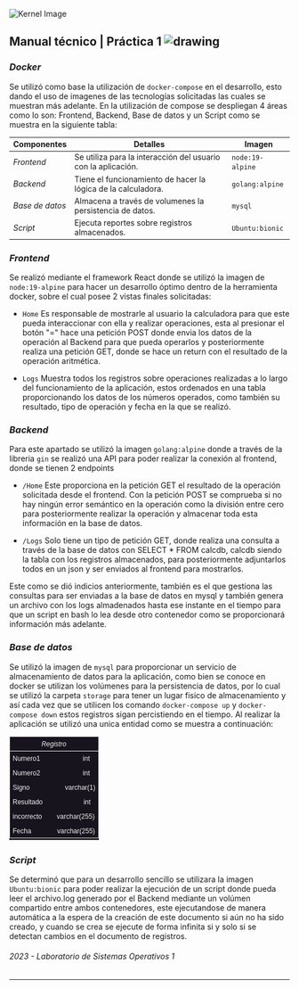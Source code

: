 ![Kernel Image](https://tattoocoder.com/content/images/2017/03/docker-cloud-1.png "Banner | Linux Image")

## Manual técnico | Práctica 1 <img src="https://media.tenor.com/dHk-LfzHrtwAAAAi/linux-computer.gif" alt="drawing" width="30"/>

### _Docker_

Se utilizó como base la utilización de `docker-compose` en el desarrollo, esto dando el uso de imagenes de las tecnologías solicitadas las cuales se muestran más adelante. En la utilización de compose se despliegan 4 áreas como lo son: Frontend, Backend, Base de datos y un Script como se muestra en la siguiente tabla:

| Componentes | Detalles  | Imagen  |
| ----- | -----  | ----- |
| _Frontend_ | Se utiliza para la interacción del usuario con la aplicación. | `node:19-alpine` | 
| _Backend_ | Tiene el funcionamiento de hacer la lógica de la calculadora. | `golang:alpine` | 
| _Base de datos_ | Almacena a través de volumenes la persistencia de datos. | `mysql` | 
| _Script_ | Ejecuta reportes sobre registros almacenados. | `Ubuntu:bionic` | 

### _Frontend_
Se realizó mediante el framework React donde se utilizó la imagen de `node:19-alpine` para hacer un desarrollo óptimo dentro de la herramienta docker, sobre el cual posee 2 vistas finales solicitadas:

- `Home` Es responsable de mostrarle al usuario la calculadora para que este pueda interaccionar con ella y realizar operaciones, esta al presionar el botón "=" hace una petición POST donde envia los datos de la operación al Backend para que pueda operarlos y posteriormente realiza una petición GET, donde se hace un return con el resultado de la operación aritmética.

- `Logs` Muestra todos los registros sobre operaciones realizadas a lo largo del funcionamiento de la aplicación, estos ordenados en una tabla proporcionando los datos de los números operados, como también su resultado, tipo de operación y fecha en la que se realizó.

### _Backend_
Para este apartado se utilizó la imagen `golang:alpine` donde a través de la libreria `gin` se realizó una API para poder realizar la conexión al frontend, donde se tienen 2 endpoints

- `/Home` Este proporciona en la petición GET el resultado de la operación solicitada desde el frontend. Con la petición POST se comprueba si no hay ningún error semántico en la operación como la división entre cero para posteriormente realizar la operación y almacenar toda esta información en la base de datos.

- `/Logs` Solo tiene un tipo de petición GET, donde realiza una consulta a través de la base de datos con SELECT * FROM calcdb, calcdb siendo la tabla con los registros almacenados, para posteriormente adjuntarlos todos en un json y ser enviados al frontend para mostrarlos.

Este como se dió indicios anteriormente, también es el que gestiona las consultas para ser enviadas a la base de datos en mysql y también genera un archivo con los logs almadenados hasta ese instante en el tiempo para que un script en bash lo lea desde otro contenedor como se proporcionará información más adelante.

### _Base de datos_

Se utilizó la imagen de `mysql` para proporcionar un servicio de almacenamiento de datos para la aplicación, como bien se conoce en docker se utilizan los volúmenes para la persistencia de datos, por lo cual se utilizó la carpeta `storage` para tener un lugar fisico de almacenamiento y así cada vez que se utilicen los comando `docker-compose up` y `docker-compose down` estos registros sigan percistiendo en el tiempo. Al realizar la aplicación se utilizó una unica entidad como se muestra a continuación:

![Image](/singleObject.png "Registo")


### _Script_

Se determinó que para un desarrollo sencillo se utilizara la imagen `Ubuntu:bionic` para poder realizar la ejecución de un script donde pueda leer el archivo.log generado por el Backend mediante un volúmen compartido entre ambos contenedores, este ejecutandose de manera automática a la espera de la creación de este documento si aún no ha sido creado, y cuando se crea se ejecute de forma infinita si y solo si se detectan cambios en el documento de registros.

###### _2023 - Laboratorio de Sistemas Operativos 1_
---

